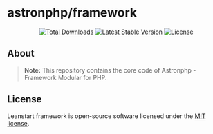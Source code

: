 <h1>astronphp/framework</h1>

<p align="center">
<a href="https://packagist.org/packages/astronphp/framework"><img src="https://poser.pugx.org/astronphp/framework/d/total.svg" alt="Total Downloads"></a>
<a href="https://packagist.org/packages/astronphp/framework"><img src="https://poser.pugx.org/astronphp/framework/v/stable.svg" alt="Latest Stable Version"></a>
<a href="https://packagist.org/packages/astronphp/framework"><img src="https://poser.pugx.org/astronphp/framework/license.svg" alt="License"></a>
</p>

## About
> **Note:** This repository contains the core code of Astronphp - Framework Modular for PHP.

## License
Leanstart framework is open-source software licensed under the [MIT license](https://opensource.org/licenses/MIT).
